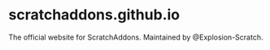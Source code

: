# scratchaddons.github.io
The official website for ScratchAddons. Maintained by @Explosion-Scratch.
